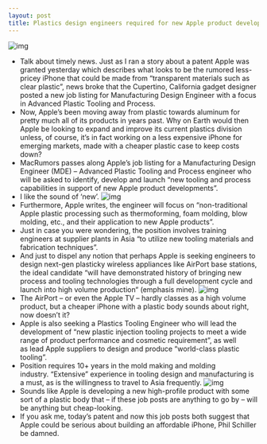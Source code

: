 ```yaml
---
layout: post
title: Plastics design engineers required for new Apple product developments
---
```

![img](http://media.idownloadblog.com/wp-content/uploads/2013/01/3gs-up-close.jpg)
* Talk about timely news. Just as I ran a story about a patent Apple was granted yesterday which describes what looks to be the rumored less-pricey iPhone that could be made from “transparent materials such as clear plastic”, news broke that the Cupertino, California gadget designer posted a new job listing for Manufacturing Design Engineer with a focus in Advanced Plastic Tooling and Process.
* Now, Apple’s been moving away from plastic towards aluminum for pretty much all of its products in years past. Why on Earth would then Apple be looking to expand and improve its current plastics division unless, of course, it’s in fact working on a less expensive iPhone for emerging markets, made with a cheaper plastic case to keep costs down?
* MacRumors passes along Apple’s job listing for a Manufacturing Design Engineer (MDE) – Advanced Plastic Tooling and Process engineer who will be asked to identify, develop and launch “new tooling and process capabilities in support of new Apple product developments”.
* I like the sound of ‘new’.
![img](http://media.idownloadblog.com/wp-content/uploads/2012/12/iPad-mini-manufacturing-Unibody-001.jpg)
* Furthermore, Apple writes, the engineer will focus on “non-traditional Apple plastic processing such as thermoforming, foam molding, blow molding, etc., and their application to new Apple products”.
* Just in case you were wondering, the position involves training engineers at supplier plants in Asia “to utilize new tooling materials and fabrication techniques”.
* And just to dispel any notion that perhaps Apple is seeking engineers to design next-gen plasticky wireless appliances like AirPort base stations, the ideal candidate “will have demonstrated history of bringing new process and tooling technologies through a full development cycle and launch into high volume production“ (emphasis mine).
![img](http://media.idownloadblog.com/wp-content/uploads/2012/08/Wi-Fi-Plus-Cellular-AirPort.jpg)
* The AirPort – or even the Apple TV – hardly classes as a high volume product, but a cheaper iPhone with a plastic body sounds about right, now doesn’t it?
* Apple is also seeking a Plastics Tooling Engineer who will lead the development of “new plastic injection tooling projects to meet a wide range of product performance and cosmetic requirement”, as well as lead Apple suppliers to design and produce “world-class plastic tooling”.
* Position requires 10+ years in the mold making and molding industry. “Extensive” experience in tooling design and manufacturing is a must, as is the willingness to travel to Asia frequently.
![img](http://media.idownloadblog.com/wp-content/uploads/2012/09/iPhone-5-manufacturing-process-003.jpg)
* Sounds like Apple is developing a new high-profile product with some sort of a plastic body that – if these job posts are anything to go by – will be anything but cheap-looking.
* If you ask me, today’s patent and now this job posts both suggest that Apple could be serious about building an affordable iPhone, Phil Schiller be damned.

